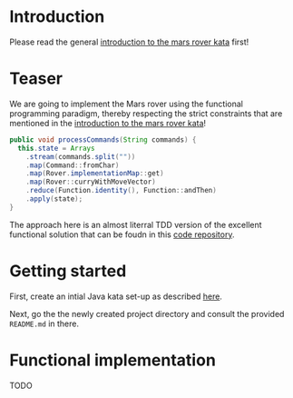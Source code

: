 # Introduction

Please read the general [introduction to the mars rover kata](../README.md) first!

# Teaser

We are going to implement the Mars rover using the functional programming
paradigm, thereby respecting the strict constraints that are mentioned in the
[introduction to the mars rover kata](../README.md)!

```java
public void processCommands(String commands) {
  this.state = Arrays
    .stream(commands.split(""))
    .map(Command::fromChar)
    .map(Rover.implementationMap::get)
    .map(Rover::curryWithMoveVector)
    .reduce(Function.identity(), Function::andThen)
    .apply(state);
}
```

The approach here is an almost literral TDD version of the 
excellent functional solution that can be foudn in this
[code repository](https://github.com/davidibl/MarsRover/tree/master).

# Getting started

First, create an intial Java kata set-up as described [here](https://github.com/zhendrikse/tdd/tree/master/cookiecutter).

Next, go the the newly created project directory and consult
the provided ``README.md`` in there.

# Functional implementation

TODO